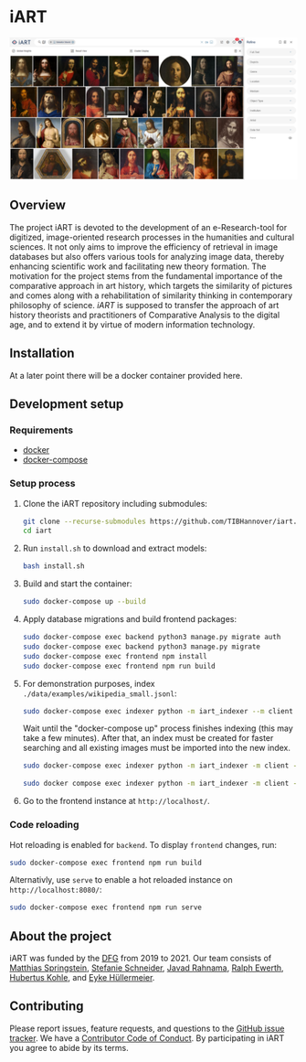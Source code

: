 # iART

![](images/iart-salvator.png)


## Overview

The project iART is devoted to the development of an e-Research-tool for digitized, image-oriented research processes in the humanities and cultural sciences. It not only aims to improve the efficiency of retrieval in image databases but also offers various tools for analyzing image data, thereby enhancing scientific work and facilitating new theory formation. The motivation for the project stems from the fundamental importance of the comparative approach in art history, which targets the similarity of pictures and comes along with a rehabilitation of similarity thinking in contemporary philosophy of science. *iART* is supposed to transfer the approach of art history theorists and practitioners of Comparative Analysis to the digital age, and to extend it by virtue of modern information technology. 


## Installation

At a later point there will be a docker container provided here.


## Development setup


### Requirements
* [docker](https://docs.docker.com/get-docker/)
* [docker-compose](https://docs.docker.com/compose/install/)


### Setup process
1. Clone the iART repository including submodules:
    ```sh
    git clone --recurse-submodules https://github.com/TIBHannover/iart.git
    cd iart
    ```

2. Run `install.sh` to download and extract models:
    ```sh
    bash install.sh
    ```

3. Build and start the container:
    ```sh
    sudo docker-compose up --build
    ```

4. Apply database migrations and build frontend packages:
    ```sh
    sudo docker-compose exec backend python3 manage.py migrate auth
    sudo docker-compose exec backend python3 manage.py migrate
    sudo docker-compose exec frontend npm install
    sudo docker-compose exec frontend npm run build
    ```

5. For demonstration purposes, index `./data/examples/wikipedia_small.jsonl`: 
    ```sh
    sudo docker-compose exec indexer python -m iart_indexer --m client --task indexing --path /data/examples/wikipedia_small.jsonl --image_paths /data/media
    ```

    Wait until the "docker-compose up" process finishes indexing (this may take a few minutes). After that, an index must be created for faster searching and all existing images must be imported into the new index.
    
    ```sh
    sudo docker-compose exec indexer python -m iart_indexer -m client --task faiss_train --port 50151  
    ```

    ```sh
    sudo docker compose exec indexer python -m iart_indexer -m client --task faiss_indexing --port 50151 
    ```

6. Go to the frontend instance at `http://localhost/`.


### Code reloading
Hot reloading is enabled for `backend`. To display `frontend` changes, run:
```sh
sudo docker-compose exec frontend npm run build
```
Alternativly, use `serve` to enable a hot reloaded instance on `http://localhost:8080/`:
```sh
sudo docker-compose exec frontend npm run serve
```


## About the project

iART was funded by the [DFG](https://gepris.dfg.de/gepris/projekt/415796915) from 2019 to 2021. Our team consists of [Matthias Springstein](https://www.tib.eu/de/forschung-entwicklung/visual-analytics/mitarbeiterinnen-und-mitarbeiter/matthias-springstein/), [Stefanie Schneider](https://www.kunstgeschichte.uni-muenchen.de/personen/wiss_ma/schneider/index.html), [Javad Rahnama](https://www.hni.uni-paderborn.de/ism/mitarbeiter/155385986504753/), [Ralph Ewerth](https://www.tib.eu/de/forschung-entwicklung/visual-analytics/mitarbeiterinnen-und-mitarbeiter/ralph-ewerth/), [Hubertus Kohle](https://www.kunstgeschichte.uni-muenchen.de/personen/professoren_innen/kohle/index.html), and [Eyke Hüllermeier](https://www.hni.uni-paderborn.de/ism/mitarbeiter/112491383000284/).


## Contributing

Please report issues, feature requests, and questions to the [GitHub issue tracker](https://github.com/TIBHannover/iart/issues). We have a [Contributor Code of Conduct](https://github.com/TIBHannover/iart/blob/master/CODE_OF_CONDUCT.md). By participating in iART you agree to abide by its terms.
